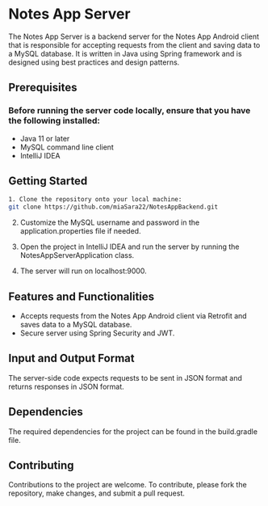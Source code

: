 # Notes App Server
The Notes App Server is a backend server for the Notes App Android client that is responsible for accepting requests from the client and saving data to a MySQL database. It is written in Java using Spring framework and is designed using best practices and design patterns.

## Prerequisites
### Before running the server code locally, ensure that you have the following installed:

- Java 11 or later
- MySQL command line client
- IntelliJ IDEA

## Getting Started
```bash
1. Clone the repository onto your local machine:
git clone https://github.com/miaSara22/NotesAppBackend.git
 ```

2. Customize the MySQL username and password in the application.properties file if needed.

3. Open the project in IntelliJ IDEA and run the server by running the NotesAppServerApplication class.

4. The server will run on localhost:9000.

## Features and Functionalities
- Accepts requests from the Notes App Android client via Retrofit and saves data to a MySQL database.
- Secure server using Spring Security and JWT.

## Input and Output Format
The server-side code expects requests to be sent in JSON format and returns responses in JSON format.

## Dependencies
The required dependencies for the project can be found in the build.gradle file.

## Contributing
Contributions to the project are welcome. To contribute, please fork the repository, make changes, and submit a pull request.
